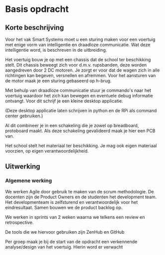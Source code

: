 # Basis opdracht

## Korte beschrijving

Voor het vak Smart Systems moet u een sturing maken voor een voertuig met enige
vorm van intelligentie en draadloze communicatie. Wat deze intelligentie
word, is beschreven in de uitbreiding.

Het voertuig bouw je op met een chassis dat de school ter beschikking stelt. Dit
chassis beweegt zich voor d.m.v. rupsbanden, deze worden aangedreven door 2 DC
motoren. Je zorgt er voor dat de wagen zich in alle richtingen kan begeven,
versnellen en afremmen. Voor het aansturen van de motor maak je een sturing
gebaseerd op h-brug.

Met behulp van draadloze communicatie stuur je commando's naar het voertuig
waardoor het zich kan bewegen en eventuele debug informatie ontvangt. Voor dit
schrijf je een kleine desktop applicatie.

(Deze desktop applicatie laten schrijven in python en de RPi als command center
gebruiken.)

Al dit combineer je in een schakeling die je zowel op breadboard, protoboard
maakt. Als deze schakeling gevalideerd maak je hier een PCB van.

Het school stelt het materiaal ter beschikking. Je mag ook eigen materiaal
voorzien, op eigen verantwoordelijkheid.

## Uitwerking

### Algemene werking

We werken Agile door gebruik te maken van de scrum methodologie. De docenten
zijn de Product Owners en de studenten het development team. Het developmenteam
is zelfsturend en verantwoordelijk voor het eindresultaat. Samen bouwen we de
product backlog op.

We werken in sprints van 2 weken waarna we telkens een review en retrospective.

De tools die we hiervoor gebruiken zijn ZenHub en GitHub

Per groep maak je bij de start van de opdracht een verkennende analyse/design
van het voertuig. Hierin word er verwacht 



